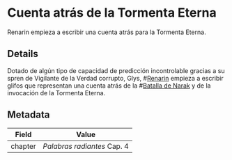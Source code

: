 # Cuenta atrás de la Tormenta Eterna
Renarin empieza a escribir una cuenta atrás para la Tormenta Eterna.

## Details
Dotado de algún tipo de capacidad de predicción incontrolable gracias a su spren de Vigilante de la Verdad corrupto, Glys, #[Renarin](characters/renarin) empieza a escribir glifos que representan una cuenta atrás de la #[Batalla de Narak](events/battle-of-narak) y de la invocación de la Tormenta Eterna.

## Metadata
| Field | Value |
| ----- | ----- |
| chapter | *Palabras radiantes* Cap. 4 |
